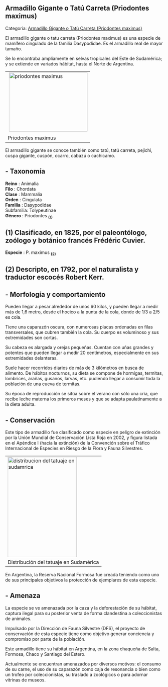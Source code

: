 ## Armadillo Gigante o Tatú Carreta (Priodontes maximus)

Categoría: [Armadillo Gigante o Tatú Carreta (Priodontes maximus)](http://descubrircorrientes.com.ar/2012/index.php/2507-geografia/7-zoogeografia/fauna-terrestre/armadillo-gigante-o-tatu-carreta-priodontes-maximus)

El armadillo gigante o tatu carreta (Priodontes maximus) es una especie de mamífero cingulado de la familia Dasypodidae. Es el armadillo real de mayor tamaño.

Se lo encontraba ampliamente en selvas tropicales del Este de Sudamérica; y se extiende en variados hábitat, hasta el Norte de Argentina.

<table><tbody><tr><td>&nbsp;<img alt="priodontes maximus" src="http://descubrircorrientes.com.ar/2012/index.php/2507-geografia/7-zoogeografia/fauna-terrestre/images/fotos_de_geografia/priodontes%20maximus.jpg" height="188" width="250"></td></tr><tr><td><span><span><span>Priodontes maximus</span></span></span></td></tr></tbody></table>

El armadillo gigante se conoce también como tatú, tatú carreta, pejichi, cuspa gigante, cuspón, ocarro, cabazú o cachicamo.

## **\- Taxonomía**

**Reino** : Animalia  
**Filo** : Chordata  
**Clase** : Mammalia  
**Orden** : Cingulata  
**Familia** : Dasypodidae  
Subfamilia: Tolypeutinae  
**Género** : Priodontes <sub><strong><span><span> (1)</span></span></strong></sub>

## **(1)** Clasificado, en 1825, por el paleontólogo, zoólogo y botánico francés Frédéric Cuvier.

**Especie** : P. maximus <sub><strong><span><span> (2)</span></span></strong></sub>  

## **(2)** Descripto, en 1792, por el naturalista y traductor escocés Robert Kerr.

## **\- Morfología y comportamiento**

Pueden llegar a pesar alrededor de unos 60 kilos, y pueden llegar a medir más de 1,6 metro, desde el hocico a la punta de la cola, donde de 1/3 a 2/5 es cola.

Tiene una caparazón oscura, con numerosas placas ordenadas en filas transversales, que cubren también la cola. Su cuerpo es voluminoso y sus extremidades son cortas.

Su cabeza es alargada y orejas pequeñas. Cuentan con uñas grandes y potentes que pueden llegar a medir 20 centímetros, especialmente en sus extremidades delanteras.

Suele hacer recorridos diarios de más de 3 kilómetros en busca de alimento. De hábitos nocturnos, su dieta se compone de hormigas, termitas, lombrices, arañas, gusanos, larvas, etc. pudiendo llegar a consumir toda la población de una cueva de termitas.

Su época de reproducción se sitúa sobre el verano con sólo una cría, que recibe leche materna los primeros meses y que se adapta paulatinamente a la dieta adulta.

## **\- Conservación**

Este tipo de armadillo fue clasificado como especie en peligro de extinción por la Unión Mundial de Conservación Lista Roja en 2002, y figura listada en el Apéndice I (hacia la extinción) de la Convención sobre el Tráfico Internacional de Especies en Riesgo de la Flora y Fauna Silvestres.

<table><tbody><tr><td><img alt="distribucion del tatuaje en sudamrica" src="http://descubrircorrientes.com.ar/2012/index.php/2507-geografia/7-zoogeografia/fauna-terrestre/images/fotos_de_geografia/distribucin%20del%20tatu%20en%20sudamrica.jpg" height="319" width="220"></td></tr><tr><td><span><span><span>Distribución del tatuaje en Sudamérica</span></span></span></td></tr></tbody></table>

En Argentina, la Reserva Nacional Formosa fue creada teniendo como uno de sus principales objetivos la protección de ejemplares de esta especie.

## **\- Amenaza**

La especie se ve amenazada por la caza y la deforestación de su hábitat, captura ilegal para su posterior venta de forma clandestina a coleccionistas de animales.

Impulsado por la Dirección de Fauna Silvestre (DFS), el proyecto de conservación de esta especie tiene como objetivo generar conciencia y compromiso por parte de la población.  

Este armadillo tiene su hábitat en Argentina, en la zona chaqueña de Salta, Formosa, Chaco y Santiago del Estero.  

Actualmente se encuentran amenazados por diversos motivos: el consumo de su carne, el uso de su caparazón como caja de resonancia o bien como un trofeo por coleccionistas, su traslado a zoológicos o para adornar vitrinas de museos.